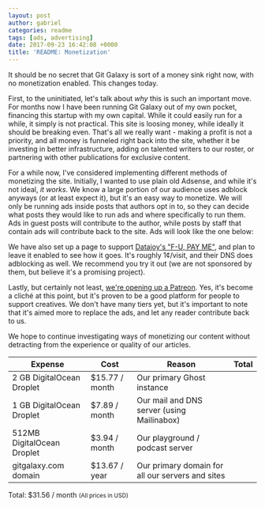 ```yaml
---
layout: post
author: gabriel
categories: readme
tags: [ads, advertising]
date: 2017-09-23 16:42:08 +0000
title: 'README: Monetization'
---
```


It should be no secret that Git Galaxy is sort of a money sink right now, with no monetization enabled. This changes today.

First, to the uninitiated, let's talk about _why_ this is such an important move. For months now I have been running Git Galaxy out of my own pocket, financing this startup with my own capital. While it could easily run for a while, it simply is not practical. This site is loosing money, while ideally it should be breaking even. That's all we really want - making a profit is not a priority, and all money is funneled right back into the site, whether it be investing in better infrastructure, adding on talented writers to our roster, or partnering with other publications for exclusive content. 

For a while now, I've considered implementing different methods of monetizing the site. Initially, I wanted to use plain old Adsense, and while it's not ideal, _it works_. We know a large portion of our audience uses adblock anyways (or at least expect it), but it's an easy way to monetize. We will only be running ads inside posts that authors opt in to, so they can decide what posts they would like to run ads and where specifically to run them. Ads in guest posts will contribute to the author, while posts by staff that contain ads will contribute back to the site. Ads will look like the one below:

<script async src="//pagead2.googlesyndication.com/pagead/js/adsbygoogle.js"></script>
<ins class="adsbygoogle"
     style="display:block; text-align:center;"
     data-ad-layout="in-article"
     data-ad-format="fluid"
     data-ad-client="ca-pub-8547070136927991"
     data-ad-slot="5103858653"></ins>
<script>
     (adsbygoogle = window.adsbygoogle || []).push({});
</script>

We have also set up a page to support [Datajoy's "F-U, PAY ME"](https://datajoy.us/fupm.html), and plan to leave it enabled to see how it goes. It's roughly 1¢/visit, and their DNS does adblocking as well. We recommend you try it out (we are not sponsored by them, but believe it's a promising project). 

Lastly, but certainly not least, [we're opening up a Patreon](https://patreon.com/gitgalaxy). Yes, it's become a cliché at this point, but it's proven to be a good platform for people to support creatives. We don't have many tiers yet, but it's important to note that it's aimed more to replace the ads, and let any reader contribute back to us. 

We hope to continue investigating ways of monetizing our content without detracting from the experience or quality of our articles.

| Expense | Cost | Reason | Total |
| ------- | ---- | ------ | ----- |
| 2 GB DigitalOcean Droplet | $15.77 / month | Our primary Ghost instance | |
| 1 GB DigitalOcean Droplet | $7.89 / month | Our mail and DNS server (using Mailinabox) |
| 512MB DigitalOcean Droplet | $3.94 / month | Our playground / podcast server |
| gitgalaxy.com domain | $13.67 / year | Our primary domain for all our servers and sites |
Total: $31.56 / month
<small>(All prices in USD)</small>